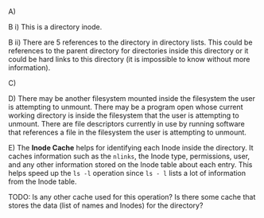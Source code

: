 A) 

B i) This is a directory inode.
    
B ii) There are 5 references to the directory in directory lists. This could be references to the parent directory for directories inside this directory or it could be hard links to this directory (it is impossible to know without more information).

C)

D) There may be another filesystem mounted inside the filesystem the user is attempting to unmount. There may be a program open whose current working directory is inside the filesystem that the user is attempting to unmount. There are file descriptors currently in use by running software that references a file in the filesystem the user is attempting to unmount.

E) The **Inode Cache** helps for identifying each Inode inside the directory. It caches information such as the `nlinks`, the Inode type, permissions, user, and any other information stored on the Inode table about each entry. This helps speed up the `ls -l` operation since `ls - l` lists a lot of information from the Inode table.

TODO: Is any other cache used for this operation? Is there some cache that stores the data (list of names and Inodes) for the directory?


